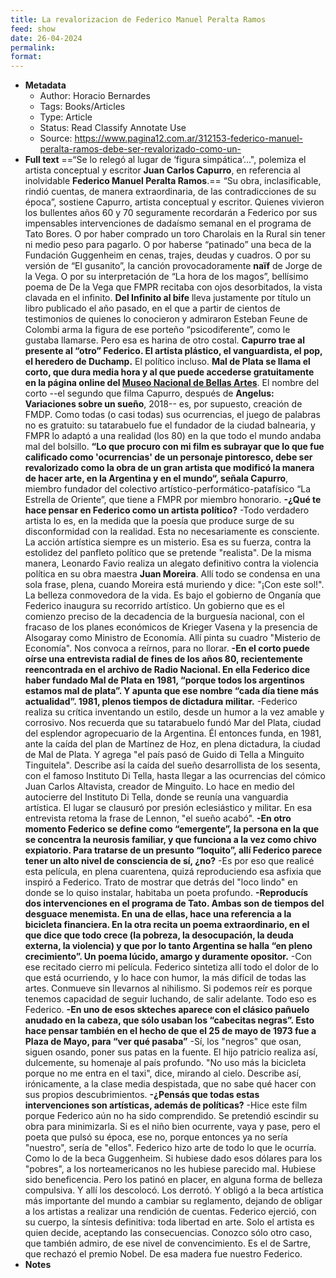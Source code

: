 ```yaml
---
title: La revalorizacion de Federico Manuel Peralta Ramos
feed: show
date: 26-04-2024
permalink: 
format:
---
```

- **Metadata**
    - Author: Horacio Bernardes
    - Tags: Books/Articles
    - Type: Article
    - Status: Read Classify Annotate Use
    - Source: https://www.pagina12.com.ar/312153-federico-manuel-peralta-ramos-debe-ser-revalorizado-como-un-
- **Full text**
    ==“Se lo relegó al lugar de ‘figura simpática’...", polemiza el artista conceptual y escritor **Juan Carlos Capurro**, en referencia al inolvidable **Federico Manuel Peralta Ramos**.== “Su obra, inclasificable, rindió cuentas, de manera extraordinaria, de las contradicciones de su época”, sostiene Capurro, artista conceptual y escritor. Quienes vivieron los bullentes años 60 y 70 seguramente recordarán a Federico por sus impensables intervenciones de dadaísmo semanal en el programa de Tato Bores. O por haber comprado un toro Charolais en la Rural sin tener ni medio peso para pagarlo. O por haberse “patinado” una beca de la Fundación Guggenheim en cenas, trajes, deudas y cuadros. O por su versión de “El gusanito”, la canción provocadoramente __naïf__ de Jorge de la Vega. O por su interpretación de “La hora de los magos”, bellísimo poema de De la Vega que FMPR recitaba con ojos desorbitados, la vista clavada en el infinito. __Del Infinito al bife__ lleva justamente por título un libro publicado el año pasado, en el que a partir de cientos de testimonios de quienes lo conocieron y admiraron Esteban Feune de Colombi arma la figura de ese porteño “psicodiferente”, como le gustaba llamarse. Pero esa es harina de otro costal.
    **Capurro trae al presente al “otro” Federico. El artista plástico, el vanguardista, el pop, el heredero de Duchamp.** El político incluso. **__Mal de Plata__ se llama el corto, que dura media hora y al que puede accederse gratuitamente en la página online del [Museo Nacional de Bellas Artes](https://www.bellasartes.gob.ar/)**. El nombre del corto --el segundo que filma Capurro, después de __Angelus: Variaciones sobre un sueño__, 2018-- es, por supuesto, creación de FMDP. Como todas (o casi todas) sus ocurrencias, el juego de palabras no es gratuito: su tatarabuelo fue el fundador de la ciudad balnearia, y FMPR lo adaptó a una realidad (los 80) en la que todo el mundo andaba mal del bolsillo. **“Lo que procuro con mi film es subrayar que lo que fue calificado como 'ocurrencias' de un personaje pintoresco, debe ser revalorizado como la obra de un gran artista que modificó la manera de hacer arte, en la Argentina y en el mundo“, señala Capurro**, miembro fundador del colectivo artístico-performático-patafísico “La Estrella de Oriente”, que tiene a FMPR por miembro honorario.
    **-¿Qué te hace pensar en Federico como un artista político?**
    -Todo verdadero artista lo es, en la medida que la poesía que produce surge de su disconformidad con la realidad. Esta no necesariamente es consciente. La acción artística siempre es un misterio. Esa es su fuerza, contra la estolidez del panfleto político que se pretende "realista". De la misma manera, Leonardo Favio realiza un alegato definitivo contra la violencia política en su obra maestra __Juan Moreira__. Allí todo se condensa en una sola frase, plena, cuando Moreira está muriendo y dice: "¡Con este sol!". La belleza conmovedora de la vida. Es bajo el gobierno de Onganía que Federico inaugura su recorrido artístico. Un gobierno que es el comienzo preciso de la decadencia de la burguesía nacional, con el fracaso de los planes económicos de Krieger Vasena y la presencia de Alsogaray como Ministro de Economía. Allí pinta su cuadro "Misterio de Economía". Nos convoca a reírnos, para no llorar.
    **-En el corto puede oírse una entrevista radial de fines de los años 80, recientemente reencontrada en el archivo de Radio Nacional. En ella Federico dice haber fundado Mal de Plata en 1981, “porque todos los argentinos estamos mal de plata”. Y apunta que ese nombre “cada día tiene más actualidad”. 1981, plenos tiempos de dictadura militar.**
    -Federico realiza su crítica inventando un estilo, desde un humor a la vez amable y corrosivo. Nos recuerda que su tatarabuelo fundó Mar del Plata, ciudad del esplendor agropecuario de la Argentina. Él entonces funda, en 1981, ante la caída del plan de Martínez de Hoz, en plena dictadura, la ciudad de Mal de Plata. Y agrega "el país pasó de Guido di Tella a Minguito Tinguitela". Describe así la caída del sueño desarrollista de los sesenta, con el famoso Instituto Di Tella, hasta llegar a las ocurrencias del cómico Juan Carlos Altavista, creador de Minguito. Lo hace en medio del autocierre del Instituto Di Tella, donde se reunía una vanguardia artística. El lugar se clausuró por presión eclesiástico y militar. En esa entrevista retoma la frase de Lennon, "el sueño acabó".
    **-En otro momento Federico se define como “emergente”, la persona en la que se concentra la neurosis familiar, y que funciona a la vez como chivo expiatorio. Para tratarse de un presunto “loquito”, allí Federico parece tener un alto nivel de consciencia de sí, ¿no?**
    -Es por eso que realicé esta película, en plena cuarentena, quizá reproduciendo esa asfixia que inspiró a Federico. Trato de mostrar que detrás del "loco lindo" en donde se lo quiso instalar, habitaba un poeta profundo.
    **-Reproducís dos intervenciones en el programa de Tato. Ambas son de tiempos del desguace menemista. En una de ellas, hace una referencia a la bicicleta financiera. En la otra recita un poema extraordinario, en el que dice que todo crece (la pobreza, la desocupación, la deuda externa, la violencia) y que por lo tanto Argentina se halla “en pleno crecimiento”. Un poema lúcido, amargo y duramente opositor.**
    -Con ese recitado cierro mi película. Federico sintetiza allí todo el dolor de lo que está ocurriendo, y lo hace con humor, la más difícil de todas las artes. Conmueve sin llevarnos al nihilismo. Si podemos reír es porque tenemos capacidad de seguir luchando, de salir adelante. Todo eso es Federico.
    **-En uno de esos skteches aparece con el clásico pañuelo anudado en la cabeza, que sólo usaban los “cabecitas negras”. Esto hace pensar también en el hecho de que el 25 de mayo de 1973 fue a Plaza de Mayo, para “ver qué pasaba”**
    -Sí, los "negros" que osan, siguen osando, poner sus patas en la fuente. El hijo patricio realiza así, dulcemente, su homenaje al país profundo. "No uso más la bicicleta porque no me entra en el taxi", dice, mirando al cielo. Describe así, irónicamente, a la clase media despistada, que no sabe qué hacer con sus propios descubrimientos.
    **-¿Pensás que todas estas intervenciones son artísticas, además de políticas?**
    -Hice este film porque Federico aún no ha sido comprendido. Se pretendió escindir su obra para minimizarla. Si es el niño bien ocurrente, vaya y pase, pero el poeta que pulsó su época, ese no, porque entonces ya no sería "nuestro", sería de "ellos". Federico hizo arte de todo lo que le ocurría. Como lo de la beca Guggenheim. Si hubiese dado esos dólares para los "pobres", a los norteamericanos no les hubiese parecido mal. Hubiese sido beneficencia. Pero los patinó en placer, en alguna forma de belleza compulsiva. Y allí los descolocó. Los derrotó. Y obligó a la beca artística más importante del mundo a cambiar su reglamento, dejando de obligar a los artistas a realizar una rendición de cuentas. Federico ejerció, con su cuerpo, la síntesis definitiva: toda libertad en arte. Solo el artista es quien decide, aceptando las consecuencias. Conozco sólo otro caso, que también admiro, de ese nivel de convencimiento. Es el de Sartre, que rechazó el premio Nobel. De esa madera fue nuestro Federico.
- **Notes**
